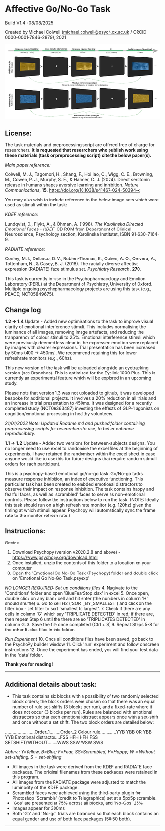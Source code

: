 # Affective Go/No-Go Task

Build V1.4 : 08/08/2025

Created by Michael Colwell (michael.colwell@psych.ox.ac.uk / ORCID 0000-0001-7846-2879), 2021

![Task Schematic](Images/Task_Schematic/GNG_Smaller.png)

## License: 
The task materials and preprocessing script are offered free of charge for researchers. **It is requested that researchers who publish work using these materials (task or preprocessing script) cite the below paper(s).**

*Main paper reference:*

Colwell, M. J., Tagomori, H., Shang, F., Hoi Iao, C., Wigg, C. E., Browning, M., Cowen, P. J., Murphy, S. E., & Harmer, C. J. (2024). 
Direct serotonin release in humans shapes aversive learning and inhibition. _Nature Communications_, **15**. https://doi.org/10.1038/s41467-024-50394-x

You may also wish to include reference to the below image sets which were used as stimuli within the task:

*KDEF reference:*

Lundqvist, D., Flykt, A., &  Öhman, A. (1998). _The Karolinska Directed Emotional Faces - KDEF_, CD ROM from Department of Clinical Neuroscience, Psychology section, Karolinska Institutet, ISBN 91-630-7164-9.

*RADIATE reference:*

Conley, M. I., Dellarco, D. V., Rubien-Thomas, E., Cohen, A. O., Cervera, A., Tottenham, N., & Casey, B. J. (2018). The racially diverse affective expression (RADIATE) face stimulus set. _Psychiatry Research_, **270**.

This task is currently in-use in the Psychopharmacology and Emotion Laboratory (PERL) at the Department of Psychiatry, University of Oxford. Multiple ongoing psychopharmacology projects are using this task (e.g., PEACE; NCT05849675). 

## Change log
**1.2 -> 1.4** Update - Added new optimisations to the task to improve visual clarity of emotional interference stimuli. This includes normalising the luminance 
of all images, removing image artefacts, and reducing the tranparency of colour stimuli to 25%. Emotional interference stimuli which were previously deemed less clear in the expressed emotion were replaced by images with clearer expressions. Trial presentation has been increased by 50ms (400 -> 450ms). We recommend retaining this for lower refreshrate monitors (e.g., 60hz).

This new version of the task will be uploaded alongside an eyetracking version (see Branches). This is optimised for the Eyelink 1000 Plus. This is currently an experimental feature which will be explored in an upcoming study. 

Please note that version 1.3 was not uploaded to github, it was developed bespoke for additional projects. It involves a 20% reduction in all trials and an increase in trial presentation to 450ms. It was designed for a recently completed study (NCT06363487) investing the effects of GLP-1 agonists on cognition/emotional processing in healthy volunteers.

*21/01/2022 Note: Updated Readme.md and pushed folder containing preprocessing scripts for researchers to use, to better enhance reproducibility.*

**1.1 -> 1.2** Update - Added two versions for between-subjects designs. You no longer need to use excel to randomise the excel
files at the beginning of experiments. I have retained the randomiser within the excel sheet in case anyone would like to use
this for future designs that require random stimuli orders for each participant.

This is a psychopy-based emotional go/no-go task. Go/No-go tasks measure response inhibition, an index of executive functioning.
This particular task has been created to embded emotional distractors to observe their impact on response inhibition.
The task contains happy and fearful faces, as well as 'scrambled' faces to serve as non-emotional controls.
Please follow the instructions below to run the task. (NOTE: Ideally this task should run on a high refresh rate monitor (e.g.
120hz) given the timing at which stimuli appear. Psychopy will automatically sync the frame rate to the monitor refresh rate.)

## Instructions:

*Basics*
1. Download Psychopy (version v2020.2.8 and above) - https://www.psychopy.org/download.html
2. Once installed, unzip the contents of this folder to a location on your computer
3. Open the 'Emotional Go No-Go Task (Psychopy) folder and double click on 'Emotional Go No-Go Task.psyexp'

*NO LONGER REQUIRED: Set up conditions files*
4. Nagivate to the 'Conditions' folder and open 'BlueFearStop.xlsx' in excel
5. Once open, double click on any blank cell and hit enter (the numbers in column 'H' should shuffle)
6. Go to cell H2 ('SORT_BY_SMALLEST') and click on the filter box - set filter to sort 'smallest to largest'.
7. Check if there are any cells in column 'G' which say 'TRIPLICATE DETECTED' in red; if there are, then repeat Step 6 until the there are no 'TRIPLICATES DETECTED' in column G.
8. Save the file once completed (Ctrl + S)
9. Repeat Steps 5-8 for the other 5 .xlsx files in this folder.

*Run Experiment*
10. Once all conditions files have been saved, go back to the PsychoPy builder window
11. Click 'run' experiment and follow onscreen instructions
12. Once the experiment has ended, you will find your test data in the 'data' folder.

**Thank you for reading!**

------------------------------------------

## Additional details about task:

- This task contains six blocks with a possibility of two randomly selected block orders; the block orders were chosen so that there was an equal number of rule set-shifts (3 blocks per run),
and a fixed-rate where it does not occur (3 blocks per run). Rules are balanced with emotional distractors so that each emotional distract appears once with a set-shift and once without a set shift. The two block orders
are detailed below:

........................Order_1.........Order_2
Colour rule.............YYB YBB   OR    YBB YYB
Emotional distractor....FSS HFH         HFH FSS
SETSHIFT/WITHOUT........WWS SSW         WSW SWS

*Abbrv.: Y=Yellow, B=Blue; F=Fear, SS=Scrambled, H=Happy; W = Without set-shifting, S = set-shifting*

- All images in the task were derived from the KDEF and RADIATE face packages. The original filenames from these packages were retained in this program. 
- All images from the RADIATE package were adjusted to match the luminosity of the KDEF package.
- Scrambled faces were achieved using the third-party plugin for Photoshop 'Scramble' (credit to Telegraphics) set at a 5px5p scramble.
- 'Gos' are presented at 75% across all blocks, and 'No-Gos' 25%
- Images appear for 300ms
- Both 'Go' and 'No-go' trials are balanced so that each block contains an equal gender and use of both face packages (50:50 both).

------------------------------------------
